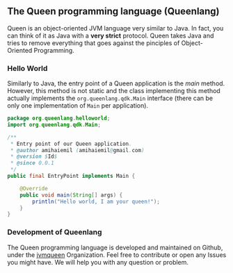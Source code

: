 ## The Queen programming language (Queenlang)

Queen is an object-oriented JVM language very similar to Java. In fact, you can think of it as Java with a **very strict** protocol. Queen takes Java and tries to remove everything that goes against the pinciples of Object-Oriented Programming.

### Hello World

Similarly to Java, the entry point of a Queen application is the *main* method. However, this method is not static and the class implementing this method actually implements the ``org.queenlang.qdk.Main`` interface (there can be only one implementation of ``Main`` per application).

```java
package org.queenlang.helloworld;
import org.queenlang.qdk.Main;

/**
 * Entry point of our Queen application.
 * @author amihaiemil (amihaiemil@gmail.com)
 * @version $Id$
 * @since 0.0.1
 */
public final EntryPoint implements Main {

    @Override
    public void main(String[] args) {
        println("Hello world, I am your queen!");
    }
}
```

### Development of Queenlang

The Queen programming language is developed and maintained on Github, under the [jvmqueen](https://github.com/jvmqueen) Organization. Feel free to contribute or open any Issues you might have. We will help you with any question or problem.
